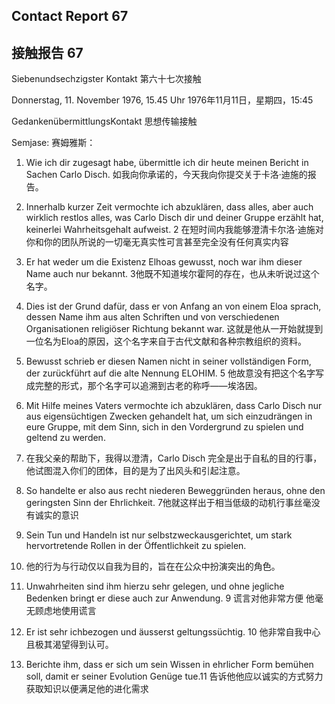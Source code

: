 ## Contact Report 67
## 接触报告 67

Siebenundsechzigster Kontakt
第六十七次接触

Donnerstag, 11. November 1976, 15.45 Uhr
1976年11月11日，星期四，15:45

GedankenübermittlungsKontakt
思想传输接触

Semjase:
赛姆雅斯：

1. Wie ich dir zugesagt habe, übermittle ich dir heute meinen Bericht in Sachen Carlo Disch.
如我向你承诺的，今天我向你提交关于卡洛·迪施的报告。

2. Innerhalb kurzer Zeit vermochte ich abzuklären, dass alles, aber auch wirklich restlos alles, was Carlo Disch dir und deiner Gruppe erzählt hat, keinerlei Wahrheitsgehalt aufweist.
2 在短时间内我能够澄清卡尔洛·迪施对你和你的团队所说的一切毫无真实性可言甚至完全没有任何真实内容

3. Er hat weder um die Existenz Elhoas gewusst, noch war ihm dieser Name auch nur bekannt.
3他既不知道埃尔霍阿的存在，也从未听说过这个名字。

4. Dies ist der Grund dafür, dass er von Anfang an von einem Eloa sprach, dessen Name ihm aus alten Schriften und von verschiedenen Organisationen religiöser Richtung bekannt war.
这就是他从一开始就提到一位名为Eloa的原因，这个名字来自于古代文献和各种宗教组织的资料。

5. Bewusst schrieb er diesen Namen nicht in seiner vollständigen Form, der zurückführt auf die alte Nennung ELOHIM.
5 他故意没有把这个名字写成完整的形式，那个名字可以追溯到古老的称呼——埃洛因。

6. Mit Hilfe meines Vaters vermochte ich abzuklären, dass Carlo Disch nur aus eigensüchtigen Zwecken gehandelt hat, um sich einzudrängen in eure Gruppe, mit dem Sinn, sich in den Vordergrund zu spielen und geltend zu werden.
6. 在我父亲的帮助下，我得以澄清，Carlo Disch 完全是出于自私的目的行事，他试图混入你们的团体，目的是为了出风头和引起注意。

7. So handelte er also aus recht niederen Beweggründen heraus, ohne den geringsten Sinn der Ehrlichkeit.
7他就这样出于相当低级的动机行事丝毫没有诚实的意识

8. Sein Tun und Handeln ist nur selbstzweckausgerichtet, um stark hervortretende Rollen in der Öffentlichkeit zu spielen.
8. 他的行为与行动仅以自我为目的，旨在在公众中扮演突出的角色。

9. Unwahrheiten sind ihm hierzu sehr gelegen, und ohne jegliche Bedenken bringt er diese auch zur Anwendung.
9 谎言对他非常方便 他毫无顾虑地使用谎言

10. Er ist sehr ichbezogen und äusserst geltungssüchtig.
10 他非常自我中心且极其渴望得到认可。

11. Berichte ihm, dass er sich um sein Wissen in ehrlicher Form bemühen soll, damit er seiner Evolution Genüge tue.11 告诉他他应以诚实的方式努力获取知识以便满足他的进化需求

